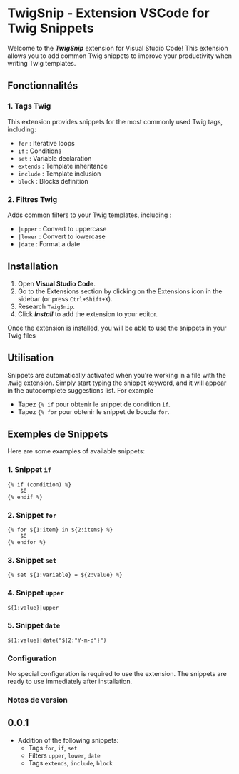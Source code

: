 # TwigSnip - Extension VSCode for Twig Snippets

Welcome to the ***TwigSnip*** extension for Visual Studio Code! This extension allows you to add common Twig snippets to improve your productivity when writing Twig templates.

## Fonctionnalités

### 1. **Tags Twig**
This extension provides snippets for the most commonly used Twig tags, including:
- `for` : Iterative loops
- `if` : Conditions
- `set` : Variable declaration
- `extends` : Template inheritance
- `include` : Template inclusion
- `block` : Blocks definition

### 2. **Filtres Twig**
Adds common filters to your Twig templates, including :
- `|upper` : Convert to uppercase
- `|lower` : Convert to lowercase
- `|date` : Format a date

## Installation

1. Open **Visual Studio Code**.
2. Go to the Extensions section by clicking on the Extensions icon in the sidebar (or press `Ctrl+Shift+X`).
3. Research `TwigSnip`.
4. Click ***Install*** to add the extension to your editor.

Once the extension is installed, you will be able to use the snippets in your Twig files
## Utilisation

Snippets are automatically activated when you're working in a file with the .twig extension. Simply start typing the snippet keyword, and it will appear in the autocomplete suggestions list. For example
- Tapez `{% if` pour obtenir le snippet de condition `if`.
- Tapez `{% for` pour obtenir le snippet de boucle `for`.

## Exemples de Snippets

Here are some examples of available snippets:

### 1. **Snippet `if`**
```twig
{% if (condition) %}
    $0
{% endif %}
```

### 2. **Snippet `for`**
```twig
{% for ${1:item} in ${2:items} %}
    $0
{% endfor %}
```

### 3. **Snippet `set`**
```twig
{% set ${1:variable} = ${2:value} %}
```

### 4. **Snippet `upper`**
```twig
${1:value}|upper
```

### 5. **Snippet `date`**
```twig
${1:value}|date("${2:"Y-m-d"}")
```

### Configuration
No special configuration is required to use the extension. The snippets are ready to use immediately after installation.

### Notes de version
## 0.0.1
- Addition of the following snippets:
  - Tags `for`, `if`, `set`
  - Filters `upper`, `lower`, `date`
  - Tags `extends`, `include`, `block`